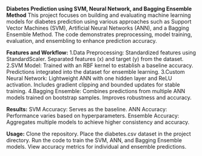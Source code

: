 **Diabetes Prediction using SVM, Neural Network, and Bagging Ensemble Method**
This project focuses on building and evaluating machine learning models for diabetes prediction using various approaches such as Support Vector Machines (SVM), Artificial Neural Networks (ANN), and a Bagging Ensemble Method. The code demonstrates preprocessing, model training, evaluation, and ensembling to enhance prediction accuracy.

**Features and Workflow:**
1.Data Preprocessing:
Standardized features using StandardScaler.
Separated features (x) and target (y) from the dataset.
2.SVM Model:
Trained with an RBF kernel to establish a baseline accuracy.
Predictions integrated into the dataset for ensemble learning.
3.Custom Neural Network:
Lightweight ANN with one hidden layer and ReLU activation.
Includes gradient clipping and bounded updates for stable training.
4.Bagging Ensemble:
Combines predictions from multiple ANN models trained on bootstrap samples.
Improves robustness and accuracy.

**Results:**
SVM Accuracy: Serves as the baseline.
ANN Accuracy: Performance varies based on hyperparameters.
Ensemble Accuracy: Aggregates multiple models to achieve higher consistency and accuracy.

**Usage:**
Clone the repository.
Place the diabetes.csv dataset in the project directory.
Run the code to train the SVM, ANN, and Bagging Ensemble models.
View accuracy metrics for individual and ensemble predictions.


